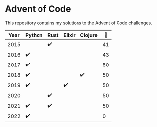 # Advent of Code

This repository contains my solutions to the Advent of Code challenges.

| Year | Python             | Rust               | Elixir             | Clojure            | :star2: |
|------|--------------------|--------------------|--------------------|--------------------|---------|
| 2015 |                    | :heavy_check_mark: |                    |                    | 41      |
| 2016 | :heavy_check_mark: |                    |                    |                    | 43      |
| 2017 | :heavy_check_mark: |                    |                    |                    | 50      |
| 2018 | :heavy_check_mark: |                    |                    | :heavy_check_mark: | 50      |
| 2019 | :heavy_check_mark: |                    | :heavy_check_mark: |                    | 50      |
| 2020 |                    | :heavy_check_mark: |                    |                    | 50      |
| 2021 | :heavy_check_mark: | :heavy_check_mark: |                    |                    | 50      |
| 2022 | :heavy_check_mark: |                    |                    |                    | 0       |
